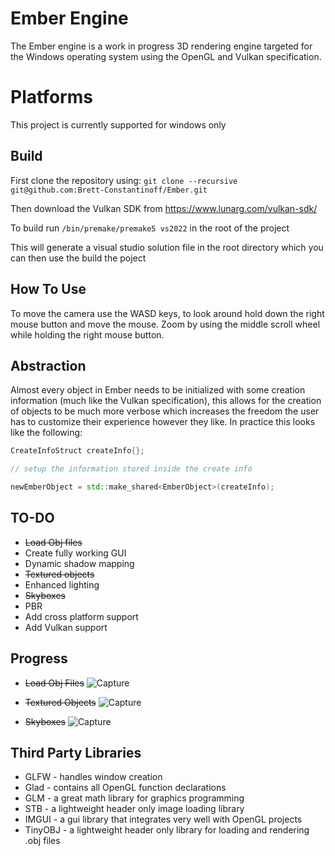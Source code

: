 # Ember Engine
 The Ember engine is a work in progress 3D rendering engine targeted for the Windows operating system using the OpenGL and Vulkan specification. 

 # Platforms
This project is currently supported for windows only

 ## Build
 First clone the repository using:
 ```git clone --recursive git@github.com:Brett-Constantinoff/Ember.git```

 Then download the Vulkan SDK from https://www.lunarg.com/vulkan-sdk/
 
 To build run ```/bin/premake/premake5 vs2022``` in the root of the project

 This will generate a visual studio solution file in the root 
 directory which you can then use the build the poject
 
 ## How To Use
 To move the camera use the WASD keys, to look around hold down the right mouse button and move the mouse. Zoom by using the middle scroll wheel while holding the right mouse button.

## Abstraction
Almost every object in Ember needs to be initialized with some creation information (much like the Vulkan specification), this allows for the creation
of objects to be much more verbose which increases the freedom the user has to customize their experience however they like. In practice this looks like the following:
```cpp
CreateInfoStruct createInfo{};

// setup the information stored inside the create info

newEmberObject = std::make_shared<EmberObject>(createInfo);
```

## TO-DO
* ~~Load Obj files~~
* Create fully working GUI
* Dynamic shadow mapping
* ~~Textured objects~~
* Enhanced lighting
* ~~Skyboxes~~
* PBR
* Add cross platform support
* Add Vulkan support

## Progress
* ~~Load Obj Files~~
![Capture](https://user-images.githubusercontent.com/77081808/225159901-6c393698-6e36-41f7-b072-52e6a802ab82.PNG)

* ~~Textured Objects~~
![Capture](https://user-images.githubusercontent.com/77081808/226477935-ce80d92f-b360-4189-925d-8289e77910c1.PNG)

* ~~Skyboxes~~
![Capture](https://user-images.githubusercontent.com/77081808/226146545-6890dfc5-ec24-4ba8-a454-ed4a9b92c193.PNG)



## Third Party Libraries
* GLFW - handles window creation
* Glad - contains all OpenGL function declarations
* GLM - a great math library for graphics programming
* STB - a lightweight header only image loading library
* IMGUI - a gui library that integrates very well with OpenGL projects
* TinyOBJ - a lightweight header only library for loading and rendering .obj files
